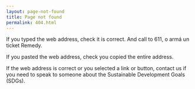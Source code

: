 ```yaml
---
layout: page-not-found
title: Page not found
permalink: 404.html
---
```

If you typed the web address, check it is correct. And call to 611, o armá un ticket Remedy.

If you pasted the web address, check you copied the entire address.

If the web address is correct or you selected a link or button, contact us if you need to speak to someone about the Sustainable Development Goals (SDGs).
